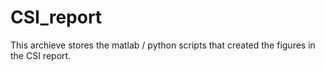 # CSI_report

This archieve stores the matlab / python scripts that created the figures in the CSI report. 
